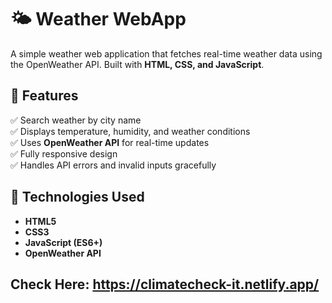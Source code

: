 # 🌤️ Weather WebApp

A simple weather web application that fetches real-time weather data using the OpenWeather API. Built with **HTML, CSS, and JavaScript**.

## 🚀 Features

✅ Search weather by city name  
✅ Displays temperature, humidity, and weather conditions  
✅ Uses **OpenWeather API** for real-time updates  
✅ Fully responsive design  
✅ Handles API errors and invalid inputs gracefully  

## 🔧 Technologies Used

- **HTML5**  
- **CSS3**  
- **JavaScript (ES6+)**  
- **OpenWeather API**

## Check Here: https://climatecheck-it.netlify.app/
 
